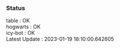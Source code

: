 ### Status


table : OK  
hogwarts : OK  
icy-bot : OK  
Latest Update : 2023-01-19 18:10:00.642605
